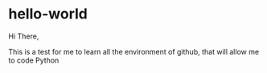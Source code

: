 # hello-world

Hi There, 

This is a test for me to learn all the environment of github, that will allow me to code Python
